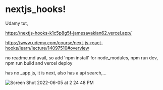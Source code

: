 # nextjs_hooks!

Udamy tut,  

https://nextjs-hooks-k1c5p8g5f-jamesavakian62.vercel.app/

https://www.udemy.com/course/next-js-react-hooks/learn/lecture/14097510#overview

no readme.md avail, so add 'npm install' for node_modules, npm run dev, npm run build and vercel deploy

  has no _app.js, it is next, also has a api search,...
  
  ![Screen Shot 2022-06-05 at 2 24 48 PM](https://user-images.githubusercontent.com/92414210/172071465-4518d329-e6b3-4467-ade5-5a0365e02ac8.png)
